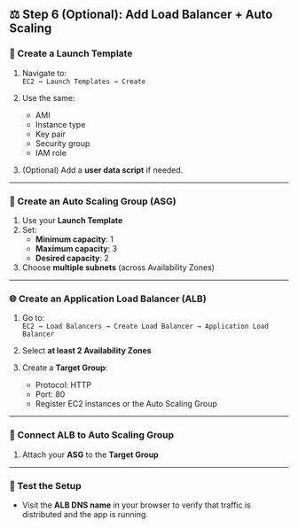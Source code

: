 ## ⚖️ Step 6 (Optional): Add Load Balancer + Auto Scaling

### 🧱 Create a Launch Template

1. Navigate to:  
   `EC2 → Launch Templates → Create`

2. Use the same:
   - AMI
   - Instance type
   - Key pair
   - Security group
   - IAM role

3. (Optional) Add a **user data script** if needed.

---

### 🔄 Create an Auto Scaling Group (ASG)

1. Use your **Launch Template**
2. Set:
   - **Minimum capacity**: 1
   - **Maximum capacity**: 3
   - **Desired capacity**: 2
3. Choose **multiple subnets** (across Availability Zones)

---

### 🌐 Create an Application Load Balancer (ALB)

1. Go to:  
   `EC2 → Load Balancers → Create Load Balancer → Application Load Balancer`

2. Select **at least 2 Availability Zones**
3. Create a **Target Group**:
   - Protocol: HTTP
   - Port: 80
   - Register EC2 instances or the Auto Scaling Group

---

### 🔗 Connect ALB to Auto Scaling Group

1. Attach your **ASG** to the **Target Group**

---

### 🧪 Test the Setup

- Visit the **ALB DNS name** in your browser to verify that traffic is distributed and the app is running.
